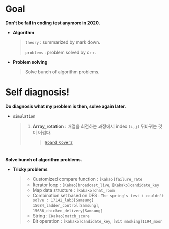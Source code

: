 # Goal

**Don't be fail in coding test anymore in 2020.**

* **Algorithm**

  > `theory` : summarized by mark down.
  >
  > `problems` : problem solved by c++.

* **Problem solving**

  > Solve bunch of algorithm problems.



# Self diagnosis!

**Do diagnosis what my problem is then, solve again later.**

* `simulation` 

  > 1. **Array_rotation** : 배열을 회전하는 과정에서 index `(i,j)` 뒤바뀌는 것이 어렵다. 
  >
  >    > [`Board Cover2`](https://algospot.com/judge/problem/read/BOARDCOVER2)

# 

**Solve bunch of algorithm problems.**

* **Tricky problems** 

  > - Customized compare function : `[Kakao]failure_rate`
  > - Iterator loop : `[Kakao]broadcast_live`, `[Kakako]candidate_key`
  > - Map data structure : `[Kakako]chat_room`
  > - Combination set based on DFS : `The spring's test i couldn't solve : 17142_lab3[Samsung]`<br> `15684_ladder_control[Samsung]`, `15686_chicken_delivery[Samsung]`
  > - String : `[Kakao]match_score`
  > - Bit operation : `[Kakako]candidate_key`, `[Bit masking]1194_moon`